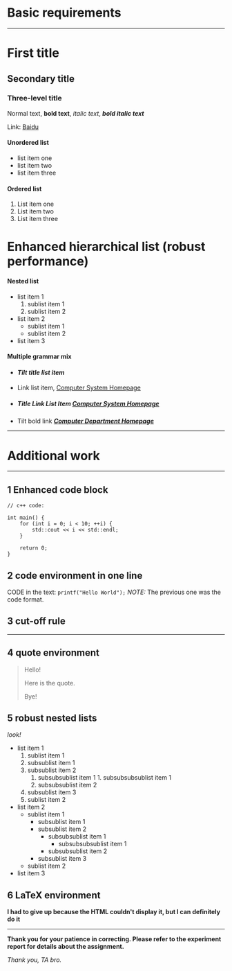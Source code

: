 # Basic requirements

---

# First title

## Secondary title

### Three-level title

Normal text, **bold text**, *italic text*, ***bold italic text***

Link: [Baidu](http://baidu.com)

#### Unordered list

+ list item one
+ list item two
+ list item three


#### Ordered list

1. List item one
2. List item two
3. List item three


# Enhanced hierarchical list (robust performance)

#### Nested list

+ list item 1
  1. sublist item 1
  2. sublist item 2
+ list item 2
  + sublist item 1
  + sublist item 2
+ list item 3


#### Multiple grammar mix

+ #### *Tilt title list item*

+ Link list item, [Computer System Homepage](http://cs.nju.edu.cn)

+ ##### Title Link List Item [Computer System Homepage](http://cs.nju.edu.cn)

+ Tilt bold link ***[Computer Department Homepage](http://cs.nju.edu.cn)***

---



#  Additional work

---

## 1 Enhanced code block

```
// c++ code:

int main() {
    for (int i = 0; i < 10; ++i) {
        std::cout << i << std::endl;
    }

    return 0;
}
```

## 2 code environment in one line
CODE in the text: `printf("Hello World");` *NOTE:* The previous one was the code format.

## 3 cut-off rule

---

## 4 quote environment

> Hello!
>
> Here is the quote.
>
> Bye!

## 5 robust nested lists

*look!*

+ list item 1
  1. sublist item 1
    1. subsublist item 1
    2. subsublist item 2
          1. subsubsublist item 1
            1. subsubsubsublist item 1
          2. subsubsublist item 2
    3. subsublist item 3
  2. sublist item 2
+ list item 2
  + sublist item 1
    + subsublist item 1
    + subsublist item 2
      + subsubsublist item 1
        + subsubsubsublist item 1
      + subsubsublist item 2
    + subsublist item 3
  + sublist item 2
+ list item 3 


## 6 LaTeX environment

**I had to give up because the HTML couldn't display it, but I can definitely do it**



---

**Thank you for your patience in correcting. Please refer to the experiment report for details about the assignment.**

*Thank you, TA bro.*

